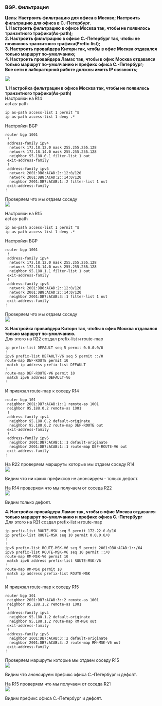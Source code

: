### BGP. Фильтрация

**Цель: Настроить фильтрацию для офиса в Москве; Настроить фильтрацию для офиса в С.-Петербург.**  
**1. Настроить фильтрацию в офисе Москва так, чтобы не появилось транзитного трафика(As-path);**  
**2. Настроить фильтрацию в офисе С.-Петербург так, чтобы не появилось транзитного трафика(Prefix-list);**    
**3. Настроить провайдера Киторн так, чтобы в офис Москва отдавался только маршрут по-умолчанию;**  
**4. Настроить провайдера Ламас так, чтобы в офис Москва отдавался только маршрут по-умолчанию и префикс офиса С.-Петербург;**    
**Все сети в лабораторной работе должны иметь IP связность;**  

![](https://github.com/merkelev/neteng/blob/main/labs/11-BGP-Filtration/NET.png)  

**1. Настройка фильтрации в офисе Москва так, чтобы не появилось транзитного трафика(As-path)**  
Настройки на R14  
acl as-path  
```
ip as-path access-list 1 permit ^$
ip as-path access-list 1 deny .*
```  
Настройки BGP  

```
router bgp 1001
 !
 address-family ipv4
  network 172.18.12.0 mask 255.255.255.128
  network 172.18.14.0 mask 255.255.255.128
  neighbor 95.188.0.1 filter-list 1 out
 exit-address-family
 !
 address-family ipv6
  network 2001:DB8:ACAD:2::12:0/120
  network 2001:DB8:ACAD:2::14:0/120
  neighbor 2001:DB7:ACAB:1::2 filter-list 1 out
 exit-address-family
!
```  
Проверяем что мы отдаем соседу  
![](https://github.com/merkelev/neteng/blob/main/labs/11-BGP-Filtration/R14-ADVER.png)  

Настройки на R15  
acl as-path  
```
ip as-path access-list 1 permit ^$
ip as-path access-list 1 deny .*
```  
Настройки BGP  

```
router bgp 1001
 !
 address-family ipv4
  network 172.18.12.0 mask 255.255.255.128
  network 172.18.14.0 mask 255.255.255.128
  neighbor 95.188.1.1 filter-list 1 out
 exit-address-family
 !
 address-family ipv6
  network 2001:DB8:ACAD:2::12:0/120
  network 2001:DB8:ACAD:2::14:0/120
  neighbor 2001:DB7:ACAB:3::1 filter-list 1 out
 exit-address-family
!
```  
Проверяем что мы отдаем соседу  
![](https://github.com/merkelev/neteng/blob/main/labs/11-BGP-Filtration/R15-ADVER.png)  

**3. Настройка провайдера Киторн так, чтобы в офис Москва отдавался только маршрут по-умолчанию.**  
Для этого на R22 создал prefix-list и route-map  
```
ip prefix-list DEFAULT seq 5 permit 0.0.0.0/0
!
ipv6 prefix-list DEFAULT-V6 seq 5 permit ::/0
route-map DEF-ROUTE permit 10
 match ip address prefix-list DEFAULT
!
route-map DEF-ROUTE-V6 permit 10
 match ipv6 address DEFAULT-V6
!
```  
И привязал route-map к соседу R14  
```
router bgp 101
 neighbor 2001:DB7:ACAB:1::1 remote-as 1001
 neighbor 95.188.0.2 remote-as 1001
 !
 address-family ipv4
  neighbor 95.188.0.2 default-originate
  neighbor 95.188.0.2 route-map DEF-ROUTE out
 exit-address-family
 !
 address-family ipv6
  neighbor 2001:DB7:ACAB:1::1 default-originate
  neighbor 2001:DB7:ACAB:1::1 route-map DEF-ROUTE-V6 out
 exit-address-family
!
```  

На R22 проверяем маршруты которые мы отдаем соседу R14  
![](https://github.com/merkelev/neteng/blob/main/labs/11-BGP-Filtration/R22-ADVER.png)  

Видим что ни каких префиксов не анонсируем - только дефолт.  

На R14 проверяем что мы получаем от соседа R22   
![](https://github.com/merkelev/neteng/blob/main/labs/11-BGP-Filtration/R14-ROUTES-BGP.png)  

Видим только дефолт.

**4. Настройка провайдера Ламас так, чтобы в офис Москва отдавался только маршрут по-умолчанию и префикс офиса С.-Петербург**  
Для этого на R21 создал prefix-list и route-map  
```
ip prefix-list ROUTE-MSK seq 5 permit 172.22.0.0/16
ip prefix-list ROUTE-MSK seq 10 permit 0.0.0.0/0
!
!
ipv6 prefix-list ROUTE-MSK-V6 seq 5 permit 2001:DB8:ACAD:1::/64
ipv6 prefix-list ROUTE-MSK-V6 seq 10 permit ::/0
route-map RM-MSK-V6 permit 10
 match ipv6 address prefix-list ROUTE-MSK-V6
!
route-map RM-MSK permit 10
 match ip address prefix-list ROUTE-MSK
!
```  
И привязал route-map к соседу R15  
```
router bgp 301
 neighbor 2001:DB7:ACAB:3::2 remote-as 1001
 neighbor 95.188.1.2 remote-as 1001
 !
 address-family ipv4
  neighbor 95.188.1.2 default-originate
  neighbor 95.188.1.2 route-map RM-MSK out
 exit-address-family
 !
 address-family ipv6
  neighbor 2001:DB7:ACAB:3::2 default-originate
  neighbor 2001:DB7:ACAB:3::2 route-map RM-MSK-V6 out
 exit-address-family
!
```  

Проверяем маршруты которые мы отдаем соседу R15  
![](https://github.com/merkelev/neteng/blob/main/labs/11-BGP-Filtration/R21-ADVER.png)  

Видим что анонсируем префикс офиса С.-Петербург и дефолт.

На R15 проверяем что мы получаем от соседа R21  
![](https://github.com/merkelev/neteng/blob/main/labs/11-BGP-Filtration/R15-ROUTES-BGP.png)  

Видим префикс офиса С.-Петербург и дефолт.
